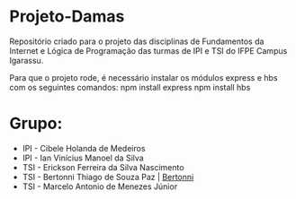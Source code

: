 # Projeto-Damas

Repositório criado para o projeto das disciplinas de Fundamentos da Internet e Lógica de Programação das turmas de IPI e TSI do IFPE Campus Igarassu.

Para que o projeto rode, é necessário instalar os módulos express e hbs com os seguintes comandos:
npm install express
npm install hbs

# Grupo:
- IPI - Cibele Holanda de Medeiros
- IPI - Ian Vinícius Manoel da Silva
- TSI - Erickson Ferreira da Silva Nascimento
- TSI - Bertonni Thiago de Souza Paz | <a href="https://github.com/bertonnipaz" target="_blank">Bertonni</a>
- TSI - Marcelo Antonio de Menezes Júnior
